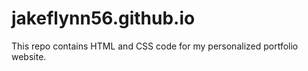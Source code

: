 # jakeflynn56.github.io
This repo contains HTML and CSS code for my personalized portfolio website.
